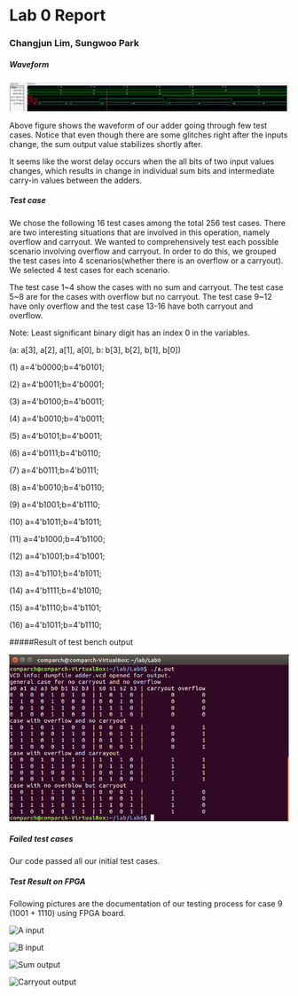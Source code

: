 # Lab 0 Report

### Changjun Lim, Sungwoo Park


##### Waveform

![Waveform image](images/lab0/waveform.png)


Above figure shows the waveform of our adder going through few test cases. Notice that even though there are some glitches right after the inputs change, the sum output value stabilizes shortly after. 

It seems like the worst delay occurs when the all bits of two input values changes, which results in change in individual sum bits and intermediate carry-in values between the adders.

##### Test case
 We chose the following 16 test cases among the total 256 test cases. There are two interesting situations that are involved in this operation, namely overflow and carryout. We wanted to comprehensively test each possible scenario involving overflow and carryout. In order to do this, we grouped the test cases into 4 scenarios(whether there is an overflow or a carryout). We selected 4 test cases for each scenario.

 The test case 1~4 show the cases with no sum and carryout. The test case 5~8 are for the cases with overflow but no carryout. The test case 9~12 have only overflow and the test case 13-16 have both carryout and overflow. 

Note: Least significant binary digit has an index 0 in the variables.

(a: a[3], a[2], a[1], a[0],    b: b[3], b[2], b[1], b[0])

(1) a=4'b0000;b=4'b0101;

(2) a=4'b0011;b=4'b0001;

(3) a=4'b0100;b=4'b0011;

(4) a=4'b0010;b=4'b0011;

(5) a=4'b0101;b=4'b0011;

(6) a=4'b0111;b=4'b0110;

(7) a=4'b0111;b=4'b0111;

(8) a=4'b0010;b=4'b0110;

(9) a=4'b1001;b=4'b1110;

(10) a=4'b1011;b=4'b1011;

(11) a=4'b1000;b=4'b1100;

(12) a=4'b1001;b=4'b1001;

(13) a=4'b1101;b=4'b1011;

(14) a=4'b1111;b=4'b1010;

(15) a=4'b1110;b=4'b1101;

(16) a=4'b1011;b=4'b1110;

#####Result of test bench output

![test bench result](images/lab0/test_bench.png)

##### Failed test cases

Our code passed all our initial test cases.


##### Test Result on FPGA

Following pictures are the documentation of our testing process for case 9 (1001 + 1110) using FPGA board.

![A input](https://raw.githubusercontent.com/SungwooPark/Lab0/master/images/lab0/A%20input.jpg)

![B input](https://raw.githubusercontent.com/SungwooPark/Lab0/master/images/lab0/B%20input.jpg)

![Sum output](https://raw.githubusercontent.com/SungwooPark/Lab0/master/images/lab0/Sum%20output.jpg)

![Carryout output](https://raw.githubusercontent.com/SungwooPark/Lab0/master/images/lab0/Carryout%20output.jpg)
